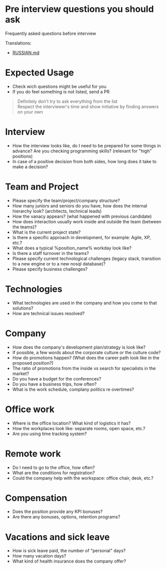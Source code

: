 # Pre interview questions you should ask
Frequently asked questions before interview

Translations:
- [RUSSIAN.md](translations/RUSSIAN.md)

# Expected Usage
- Check wich questions might be useful for you
- If you do feel something is not listed, send a PR


> Definitely don't try to ask everything from the list</br>
> Respect the interviewer's time and show initiative by finding answers on your own

# Interview
- How the interview looks like, do I need to be prepared for some things in advance? Are you checking programming skills? (relevant for "high" positions)
- In case of a positive decision from both sides, how long does it take to make a decision?

# Team and Project
- Please specify the team/project/company structure?
- How many juniors and seniors do you have, how does the internal hierarchy look? (architects, technical leads)
- How the vanacy appears? (what happened with previous candidate)
- How does interaction usually work inside and outside the team (between the teams)?
- What is the current project state?
- Is there a specific approach in development, for example: Agile, XP, etc.?
- What does a typical %position_name% workday look like?
- Is there a staff turnover in the teams?
- Please specify current technological challenges (legacy stack, transition to a new engine or to a new nosql database)?
- Please specify business challenges?

# Technologies 
- What technologies are used in the company and how you come to that solutions?
- How are technical issues resolved?

# Company
- How does the company's development plan/strategy is look like?
- If possible, a few words about the corporate culture or the culture code?
- How do promotions happen? (What does the career path look like in the proposed position?)
- The ratio of promotions from the inside vs search for specialists in the market?
- Do you have a budget for the conferences?
- Do you have a business trips, how often?
- What is the work schedule, complany politics re overtimes?

# Office work
- Where is the office location? What kind of logistics it has?
- How the workplaces look like: separate rooms, open space, etc.?
- Are you using time tracking system?

# Remote work
- Do I need to go to the office, how often?
- What are the conditions for registration?
- Could the company help with the workspace: office chair, desk, etc.?

# Compensation
- Does the position provide any KPI bonuses?
- Are there any bonuses, options, retention programs?

# Vacations and sick leave
- How is sick leave paid, the number of "personal" days?
- How many vacation days?
- What kind of health insurance does the company offer?
